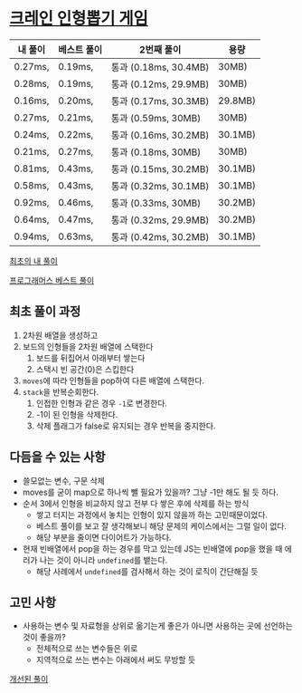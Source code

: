 # [크레인 인형뽑기 게임](https://programmers.co.kr/learn/courses/30/lessons/64061?language=javascript)

| 내 풀이 | 베스트 풀이 | 2번째 풀이            | 용량    |
| ------- | ----------- | --------------------- | ------- |
| 0.27ms, | 0.19ms,     | 통과 (0.18ms, 30.4MB) | 30MB)   |
| 0.28ms, | 0.19ms,     | 통과 (0.12ms, 29.9MB) | 30MB)   |
| 0.16ms, | 0.20ms,     | 통과 (0.17ms, 30.3MB) | 29.8MB) |
| 0.27ms, | 0.21ms,     | 통과 (0.59ms, 30MB)   | 30MB)   |
| 0.24ms, | 0.22ms,     | 통과 (0.16ms, 30.2MB) | 30.1MB) |
| 0.21ms, | 0.27ms,     | 통과 (0.18ms, 30MB)   | 30MB)   |
| 0.81ms, | 0.43ms,     | 통과 (0.15ms, 30.2MB) | 30.1MB) |
| 0.58ms, | 0.43ms,     | 통과 (0.32ms, 30.1MB) | 30.1MB) |
| 0.92ms, | 0.46ms,     | 통과 (0.33ms, 30MB)   | 30.2MB) |
| 0.64ms, | 0.47ms,     | 통과 (0.32ms, 29.9MB) | 30.2MB) |
| 0.94ms, | 0.63ms,     | 통과 (0.42ms, 30.2MB) | 30.1MB) |

[최초의 내 풀이](https://github.com/cckn/TIL/blob/master/algorithm/2020/%ED%81%AC%EB%A0%88%EC%9D%B8%20%EC%9D%B8%ED%98%95%EB%BD%91%EA%B8%B0/20201208_1.js)

[프로그래머스 베스트 풀이](https://github.com/cckn/TIL/blob/master/algorithm/2020/%ED%81%AC%EB%A0%88%EC%9D%B8%20%EC%9D%B8%ED%98%95%EB%BD%91%EA%B8%B0/ref.js)

## 최초 풀이 과정

1. 2차원 배열을 생성하고
2. 보드의 인형들을 2차원 배열에 스택한다
   1. 보드를 뒤집어서 아래부터 쌓는다
   2. 스택시 빈 공간(0)은 스킵한다
3. `moves`에 따라 인형들을 pop하여 다른 배열에 스택한다.
4. `stack`을 반복순회한다.
   1. 인접한 인형과 같은 경우 `-1`로 변경한다.
   2. -1이 된 인형을 삭제한다.
   3. 삭제 플래그가 false로 유지되는 경우 반복을 중지한다.

## 다듬을 수 있는 사항

- 쓸모없는 변수, 구문 삭제
- moves를 굳이 map으로 하나씩 뺄 필요가 있을까? 그냥 -1만 해도 될 듯 하다.
- 순서 3에서 인형을 비교하지 않고 전부 다 쌓은 후에 삭제를 하는 방식
  - 쌓고 터지는 과정에서 놓치는 인형이 있지 않을까 하는 고민때문이었다.
  - 베스트 풀이를 보고 잘 생각해보니 해당 문제의 케이스에서는 그럴 일이 없다.
  - 해당 부분을 줄이면 다이어트가 가능하다.
- 현재 빈배열에서 pop을 하는 경우를 막고 있는데 JS는 빈배열에 pop을 했을 때 에러가 나는 것이 아니라 `undefined`를 뱉는다.
  - 해당 사례에서 `undefined`를 검사해서 하는 것이 로직이 간단해질 듯

## 고민 사항

- 사용하는 변수 및 자료형을 상위로 옮기는게 좋은가 아니면 사용하는 곳에 선언하는 것이 좋을까?
  - 전체적으로 쓰는 변수들은 위로
  - 지역적으로 쓰는 변수는 아래에서 써도 무방할 듯

[개선된 풀이](https://github.com/cckn/TIL/blob/master/algorithm/2020/%ED%81%AC%EB%A0%88%EC%9D%B8%20%EC%9D%B8%ED%98%95%EB%BD%91%EA%B8%B0/20201208_2.js)
